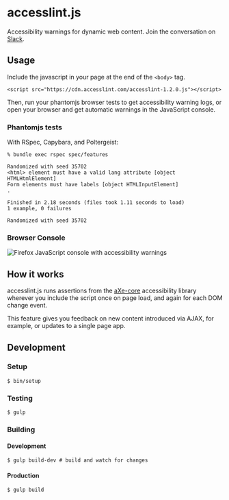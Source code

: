 # accesslint.js

Accessibility warnings for dynamic web content. Join the conversation on [Slack](http://slack.accesslint.com).

## Usage

Include the javascript in your page at the end of the `<body>` tag.

```
<script src="https://cdn.accesslint.com/accesslint-1.2.0.js"></script>
```

Then, run your phantomjs browser tests to get accessibility warning logs,
or open your browser and get automatic warnings in the JavaScript console.

### Phantomjs tests

With RSpec, Capybara, and Poltergeist:

```
% bundle exec rspec spec/features

Randomized with seed 35702
<html> element must have a valid lang attribute [object HTMLHtmlElement]
Form elements must have labels [object HTMLInputElement]
.

Finished in 2.18 seconds (files took 1.11 seconds to load)
1 example, 0 failures

Randomized with seed 35702
```

### Browser Console

![Firefox JavaScript console with accessibility warnings](https://cloud.githubusercontent.com/assets/108163/15451467/c36dd858-1f91-11e6-9c5f-7a945c7b38f7.png)

## How it works

accesslint.js runs assertions from the
[aXe-core](https://github.com/dequelabs/axe-core) accessibility library wherever
you include the script once on page load, and again for each DOM change event.

This feature gives you feedback on new content introduced via AJAX, for example,
or updates to a single page app.

## Development

### Setup

    $ bin/setup

### Testing

    $ gulp

### Building

#### Development

    $ gulp build-dev # build and watch for changes

#### Production

    $ gulp build
